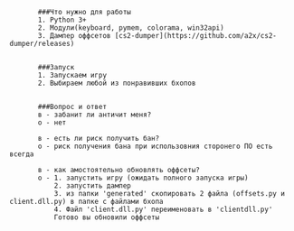 

           ###Что нужно для работы
           1. Python 3+
           2. Модули(keyboard, pymem, colorama, win32api) 
           3. Дампер оффсетов [cs2-dumper](https://github.com/a2x/cs2-dumper/releases)
           

           ###Запуск
           1. Запускаем игру
           2. Выбираем любой из понравивших бхопов


           ###Вопрос и ответ
           в - забанит ли античит меня?
           о - нет

           в - есть ли риск получить бан?
           о - риск получения бана при использовния сторонего ПО есть всегда

           в - как амостоятельно обновлять оффсеты?
           о - 1. запустить игру (ожидать полного запуска игры)
               2. запустить дампер
               3. из папки 'generated' скопировать 2 файла (offsets.py и client.dll.py) в папке с файлами бхопа
               4. Файл 'client.dll.py' переименовать в 'clientdll.py'
               Готово вы обновили оффсеты

